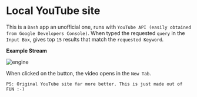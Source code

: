 # Local YouTube site

This is a `Dash` app an unofficial one, runs with `YouTube API (easily obtained from Google Developers Console)`. When typed the requested `query` in the `Input Box`, gives top `15` results that match the `requested Keyword`.

__Example Stream__

![engine](https://user-images.githubusercontent.com/26375997/40245236-a829fbe2-5ae2-11e8-99c3-67ec74a293a3.png)

When clicked on the button, the video opens in the `New Tab`.

`PS: Original YouTube site far more better. This is just made out of FUN :-)`
